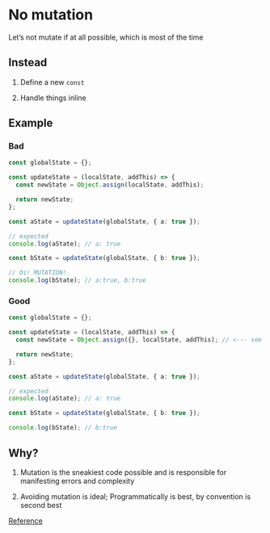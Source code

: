 # No mutation

Let’s not mutate if at all possible, which is most of the time

## Instead

1. Define a new `const`

2. Handle things inline

## Example

### Bad

```ts
const globalState = {};

const updateState = (localState, addThis) => {
  const newState = Object.assign(localState, addThis);

  return newState;
};

const aState = updateState(globalState, { a: true });

// expected
console.log(aState); // a: true

const bState = updateState(globalState, { b: true });

// Oi! MUTATION!
console.log(bState); // a:true, b:true
```

### Good

```ts
const globalState = {};

const updateState = (localState, addThis) => {
  const newState = Object.assign({}, localState, addThis); // <--- see the `{}`!

  return newState;
};

const aState = updateState(globalState, { a: true });

// expected
console.log(aState); // a: true

const bState = updateState(globalState, { b: true });

console.log(bState); // b:true
```

## Why?

1. Mutation is the sneakiest code possible and is responsible for manifesting errors and complexity

1. Avoiding mutation is ideal; Programmatically is best, by convention is second best

[Reference](https://github.com/kirkstrobeck/stash/blob/main/style-guide/no-mutation.md)
